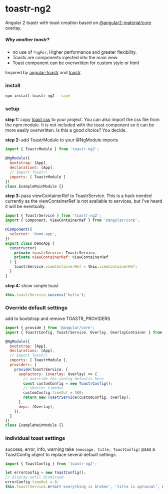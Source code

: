 # toastr-ng2
Angular 2 toastr with toast creation based on [@angular2-material/core](https://github.com/angular/material2) overlay.
##### Why another toastr?
- no use of `*ngFor`. Higher performance and greater flexibility.
- Toasts are components injected into the main view.
- Toast component can be overwritten for custom style or html

Inspired by [angular-toastr](https://github.com/Foxandxss/angular-toastr) and [toastr](https://github.com/CodeSeven/toastr).

### install  
```bash
npm install toastr-ng2 --save
```  
### setup  
__step 1:__ copy [toast css](https://github.com/scttcper/toastr-ng2/blob/master/src/demo-app/demo-app.scss) to your project. You can also import the css file from the npm module. It is not included with the toast component so it can be more easily overwritten. Is this a good choice? You decide.

__step 2:__ add ToastrModule to your @NgModule imports
```javascript
import { ToastrModule } from 'toastr-ng2';

@NgModule({
  bootstrap: [App],
  declarations: [App],
  // Import Toastr!
  imports: [ ToastrModule ]
})
class ExampleMainModule {}
```  

__step 3:__ pass viewContainerRef to ToastrService. This is a hack needed currently as the viewContainerRef is not available to services, but I've heard it will be eventually.  
```javascript
import { ToastrService } from 'toastr-ng2';
import { Component, ViewContainerRef } from '@angular/core';

@Component({
  selector: 'demo-app',
})
export class DemoApp {
  constructor(
    private toastrService: ToastrService,
    private viewContainerRef: ViewContainerRef
  ) {
    toastrService.viewContainerRef = this.viewContainerRef;
  }
}
```

__step 4:__ show simple toast
```javascript
this.toastrService.success('hello');
```

### Override default settings
add to bootstrap and remove TOASTR_PROVIDERS
```javascript
import { provide } from '@angular/core';
import { ToastrConfig, ToastrService, Overlay, OverlayContainer } from 'toastr-ng2';

@NgModule({
  bootstrap: [App],
  declarations: [App],
  // Import Toastr!
  imports: [ ToastrModule ],
  providers: [
    provide(ToastrService, {
      useFactory: (overlay: Overlay) => {
        // override the config defaults here
        const customConfig = new ToastrConfig();
        // shorter timeOut
        customConfig.timeOut = 500;
        return new ToastrService(customConfig, overlay);
      },
      deps: [Overlay],
    }),
  ]
})
class ExampleMainModule {}
```


### individual toast settings
success, error, info, warning take ```(message, title, ToastConfig)``` pass a ToastConfig object to replace several default settings.
```javascript
import { ToastConfig } from 'toastr-ng2';

let errorConfig = new ToastConfig();
// display until dismissed
errorConfig.timeOut = 0;
this.toastrService.error('everything is broken', 'title is optional', errorConfig);
```
